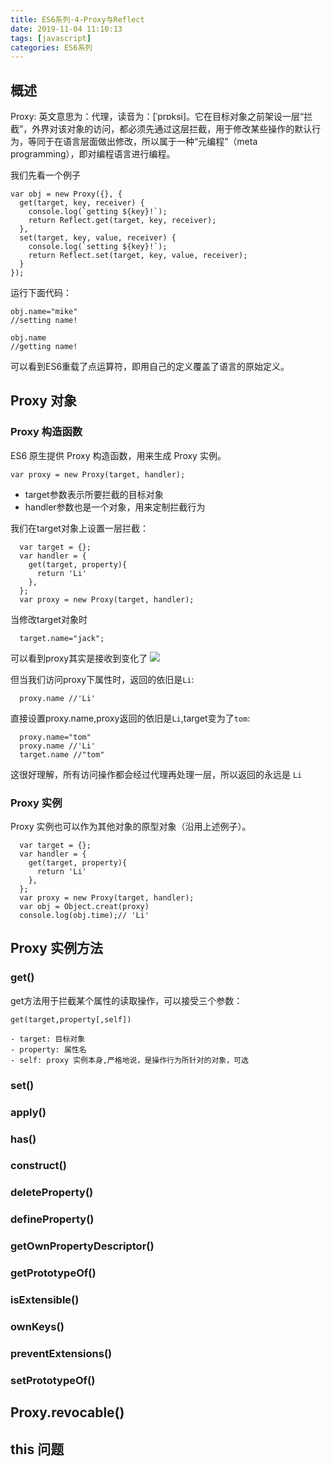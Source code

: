 ```yaml
---
title: ES6系列-4-Proxy与Reflect
date: 2019-11-04 11:10:13
tags: [javascript]
categories: ES6系列
---
```

## 概述
Proxy: 英文意思为：代理，读音为：[ˈprɒksi]。它在目标对象之前架设一层“拦截”，外界对该对象的访问，都必须先通过这层拦截，用于修改某些操作的默认行为，等同于在语言层面做出修改，所以属于一种“元编程”（meta programming），即对编程语言进行编程。

<!-- more -->
我们先看一个例子

    var obj = new Proxy({}, {
      get(target, key, receiver) {
        console.log(`getting ${key}!`);
        return Reflect.get(target, key, receiver);
      },
      set(target, key, value, receiver) {
        console.log(`setting ${key}!`);
        return Reflect.set(target, key, value, receiver);
      }
    });

运行下面代码：

    obj.name="mike"
    //setting name!

    obj.name
    //getting name!
可以看到ES6重载了点运算符，即用自己的定义覆盖了语言的原始定义。

## Proxy 对象

### Proxy 构造函数
ES6 原生提供 Proxy 构造函数，用来生成 Proxy 实例。

    var proxy = new Proxy(target, handler);

- target参数表示所要拦截的目标对象
- handler参数也是一个对象，用来定制拦截行为

我们在target对象上设置一层拦截：

      var target = {};
      var handler = {
        get(target, property){
          return 'Li'
        },
      };
      var proxy = new Proxy(target, handler);

当修改target对象时

      target.name="jack";

可以看到proxy其实是接收到变化了
![](1.jpg)

但当我们访问proxy下属性时，返回的依旧是`Li`:
 
      proxy.name //'Li'
直接设置proxy.name,proxy返回的依旧是`Li`,target变为了`tom`:

      proxy.name="tom"
      proxy.name //'Li'
      target.name //"tom"
这很好理解，所有访问操作都会经过代理再处理一层，所以返回的永远是 `Li`

### Proxy 实例
Proxy 实例也可以作为其他对象的原型对象（沿用上述例子）。

      var target = {};
      var handler = {
        get(target, property){
          return 'Li'
        },
      };
      var proxy = new Proxy(target, handler);
      var obj = Object.creat(proxy)
      console.log(obj.time);// 'Li'


## Proxy 实例方法

### get()
get方法用于拦截某个属性的读取操作，可以接受三个参数：

    get(target,property[,self])

    - target: 目标对象
    - property: 属性名
    - self: proxy 实例本身,严格地说，是操作行为所针对的对象，可选


### set()

### apply()

### has()

### construct()

### deleteProperty()

### defineProperty()

### getOwnPropertyDescriptor()

### getPrototypeOf()

### isExtensible()

### ownKeys()

### preventExtensions()

### setPrototypeOf()


## Proxy.revocable()

## this 问题